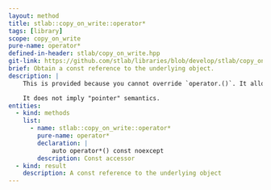 ```yaml
---
layout: method
title: stlab::copy_on_write::operator*
tags: [library]
scope: copy_on_write
pure-name: operator*
defined-in-header: stlab/copy_on_write.hpp
git-link: https://github.com/stlab/libraries/blob/develop/stlab/copy_on_write.hpp
brief: Obtain a const reference to the underlying object.
description: |
    This is provided because you cannot override `operator.()`. It allows `copy_on_write` to be used with common transformation techniques, such as boost's `indirect_iterator` and `transform_iterator`.

    It does not imply "pointer" semantics.
entities:
  - kind: methods
    list:
      - name: stlab::copy_on_write::operator*
        pure-name: operator*
        declaration: |
            auto operator*() const noexcept
        description: Const accessor
  - kind: result
    description: A const reference to the underlying object
---
```

